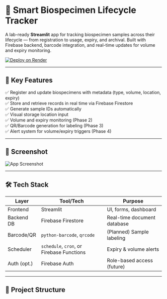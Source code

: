 # 🧬 Smart Biospecimen Lifecycle Tracker

A lab-ready **Streamlit** app for tracking biospecimen samples across their lifecycle — from registration to usage, expiry, and archival. Built with Firebase backend, barcode integration, and real-time updates for volume and expiry monitoring.

[![Deploy on Render](https://img.shields.io/badge/Deployed%20on-Render-blue)](https://render.com)

---

## 🚀 Key Features

✅ Register and update biospecimens with metadata (type, volume, location, expiry)  
✅ Store and retrieve records in real time via Firebase Firestore  
✅ Generate sample IDs automatically  
✅ Visual storage location input  
✅ Volume and expiry monitoring (Phase 2)  
✅ QR/Barcode generation for labeling (Phase 3)  
✅ Alert system for volume/expiry triggers (Phase 4)  

---

## 📸 Screenshot

![App Screenshot](app_screenshot.png)

---

## 🛠 Tech Stack

| Layer         | Tool/Tech             | Purpose                            |
|---------------|------------------------|-------------------------------------|
| Frontend      | Streamlit              | UI, forms, dashboard                |
| Backend DB    | Firebase Firestore     | Real-time document database         |
| Barcode/QR    | `python-barcode`, `qrcode` | (Planned) Sample labeling       |
| Scheduler     | `schedule`, `cron`, or Firebase Functions | Expiry & volume alerts |
| Auth (opt.)   | Firebase Auth          | Role-based access (future)          |

---

## 📁 Project Structure

